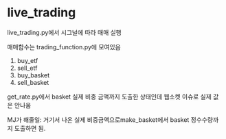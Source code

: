 # live_trading
live_trading.py에서 시그널에 따라 매매 실행

매매함수는 trading_function.py에 모여있음
 1) buy_etf
 2) sell_etf
 3) buy_basket
 4) sell_basket

get_rate.py에서 basket 실제 비중 금액까지 도출한 상태인데 웹소켓 이슈로 실제 값은 안나옴

MJ가 해줄일: 거기서 나온 실제 비중금액으로make_basket에서 basket 정수수량까지 도출하면 됨.